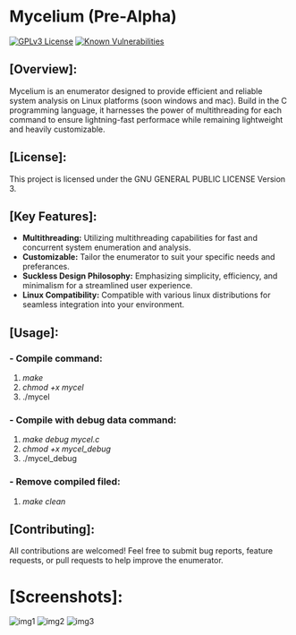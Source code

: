 # Mycelium (Pre-Alpha)
[![GPLv3 License](https://img.shields.io/badge/License-GPL%20v3-yellow.svg)](https://opensource.org/licenses/)
[![Known Vulnerabilities](https://snyk.io/test/github/e1r2t374/mycelium/badge.svg)](https://snyk.io/test/github/e1r2t374/mycelium)
## [Overview]:

Mycelium is an enumerator designed to provide efficient and reliable system analysis on Linux platforms (soon windows and mac). Build in the C programming language, it harnesses the power of multithreading for each command to ensure lightning-fast performace while remaining lightweight and heavily customizable.

## [License]:

This project is licensed under the GNU GENERAL PUBLIC LICENSE Version 3.

## [Key Features]:

- **Multithreading:** Utilizing multithreading capabilities for fast and concurrent system enumeration and analysis.
- **Customizable:** Tailor the enumerator to suit your specific needs and preferances.
- **Suckless Design Philosophy:** Emphasizing simplicity, efficiency, and minimalism for a streamlined user experience.
- **Linux Compatibility:** Compatible with various linux distributions for seamless integration into your environment.

## [Usage]:
### - Compile command:
  1.  _make_
  2. _chmod +x mycel_
  3. ./mycel
### - Compile with debug data command:
  1. _make debug mycel.c_
  2. _chmod +x mycel_debug_
  3. ./mycel_debug
### - Remove compiled filed:
  1. _make clean_

## [Contributing]:
All contributions are welcomed! Feel free to submit bug reports, feature requests, or pull requests to help improve the enumerator.

# [Screenshots]:
![img1](https://github.com/e1r2t374/mycelium/assets/79590178/ca8a66ea-e981-4a32-b8c6-78c7df30aa64)
![img2](https://github.com/e1r2t374/mycelium/assets/79590178/d53c29b2-199d-4551-a5c0-db775c7873da)
![img3](https://github.com/e1r2t374/mycelium/assets/79590178/29941fdc-68a9-47e9-b9c5-7b2943b973ed)



